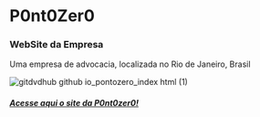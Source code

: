 # P0nt0Zer0
### WebSite da Empresa
Uma empresa de advocacia, localizada no Rio de Janeiro, Brasil 

![gitdvdhub github io_pontozero_index html (1)](https://user-images.githubusercontent.com/90390749/202218019-e2620d39-f3d8-483f-bd1d-eaf1696a7c95.png)

##### <a href="https://gitdvdhub.github.io/pontozero/index.html">Acesse aqui o site da P0nt0zer0!</a>
